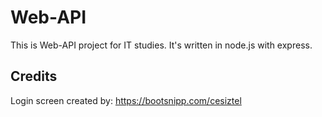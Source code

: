 # Web-API
This is Web-API project for IT studies.
It's written in node.js with express.
## Credits
Login screen created by: https://bootsnipp.com/cesiztel
